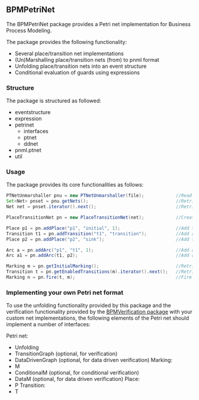 ## BPMPetriNet
The BPMPetriNet package provides a Petri net implementation for Business Process Modeling.

The package provides the following functionality:
* Several place/transition net implementations
* (Un)Marshalling place/transition nets (from) to pnml format
* Unfolding place/transition nets into an event structure
* Conditional evaluation of guards using expressions

### Structure
The package is structured as followed:

* eventstructure
* expression
* petrinet
  * interfaces
  * ptnet
  * ddnet
* pnml.ptnet
* util

### Usage
The package provides its core functionalities as follows:

```Java
PTNetUnmarshaller pnu = new PTNetUnmarshaller(file);            //Read the pnml file
Set<Net> pnset = pnu.getNets();                                 //Retrieve the different nets from the file
Net net = pnset.iterator().next();                              //Retrieve a pnml place/transition net

PlaceTransitionNet pn = new PlaceTransitionNet(net);            //Create the required net type from the pnml net

Place p1 = pn.addPlace("p1", "initial", 1);                     //Add the initial place with 1 token
Transition t1 = pn.addTransition("t1", "transition");           //Add a transition
Place p2 = pn.addPlace("p2", "sink");                           //Add the sink place

Arc a = pn.addArc("p1", "t1", 1);                               //Add an arc by name with weight 1
Arc a1 = pn.addArc(t1, p2);                                     //Add another arc with standard weight

Marking m = pn.getInitialMarking();                             //Retrieve the initial marking
Transition t = pn.getEnabledTransitions(m).iterator().next();   //Retrieve an enabled transition
Marking n = pn.fire(t, m);                                      //Fire the transition
```

### Implementing your own Petri net format
To use the unfolding functionality provided by this package and the verification functionality
provided by the [BPMVerification package](https://github.com/rug-ds-lab/BPMVerification) with
your custom net implementations, the following elements of the Petri net should implement a
number of interfaces:

Petri net:
* Unfolding
* TransitionGraph (optional, for verification)
* DataDrivenGraph (optional, for data driven verification)
Marking:
* M
* ConditionalM (optional, for conditional verification)
* DataM (optional, for data driven verification)
Place:
* P
Transition:
* T